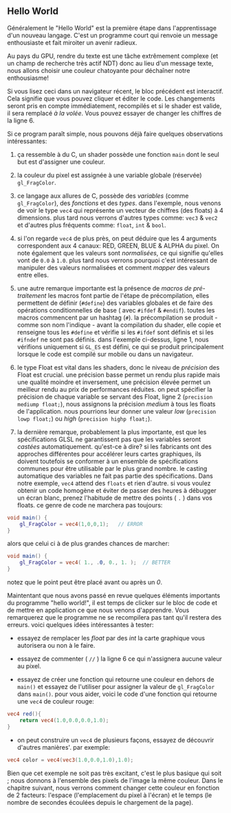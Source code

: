 ## Hello World

Généralement le "Hello World" est la première étape dans l'apprentissage d'un nouveau langage.
C'est un programme court qui renvoie un message enthousiaste et fait miroiter un avenir radieux.

Au pays du GPU, rendre du texte est une tâche extrêmement complexe (et un champ de recherche très actif NDT) donc au lieu d'un message texte, nous allons choisir une couleur chatoyante pour déchaîner notre enthousiasme!

<div class="codeAndCanvas" data="hello_world.frag"></div>

Si vous lisez ceci dans un navigateur récent, le bloc précédent est interactif.
Cela signifie que vous pouvez cliquer et éditer le code. Les changements seront pris en compte immédiatement, recompilés et si le shader est valide, il sera remplacé *à la volée*.
Vous pouvez essayer de changer les chiffres de la ligne 6.

Si ce program paraît simple, nous pouvons déjà faire quelques observations intéressantes:

1. ça ressemble à du C, un shader possède une fonction ```main``` dont le seul but est d'assigner une couleur.

2. la couleur du pixel est assignée à une variable globale (réservée) ```gl_FragColor```.

3. ce langage aux allures de C, possède des *variables* (comme ```gl_FragColor```), des *fonctions* et des *types*.
dans l'exemple, nous venons de voir le type ```vec4``` qui représente un vecteur de chiffres (des floats) à 4 dimensions. plus tard nous verrons d'autres types comme: ```vec3``` & ```vec2``` et d'autres plus fréquents comme: ```float```, ```int``` & ```bool```.

4. si l'on regarde ```vec4``` de plus près, on peut déduire que les 4 arguments correspondent aux 4 canaux: RED, GREEN, BLUE & ALPHA du pixel.
On note également que les valeurs sont *normalisées*, ce qui signifie qu'elles vont de ```0.0``` à ```1.0```.
plus tard nous verrons pourquoi c'est intéressant de manipuler des valeurs normalisées et comment *mapper* des valeurs entre elles.

5. une autre remarque importante est la présence de *macros de pré-traitement*
les macros font partie de l'étape de précompilation, elles permettent de définir (```#define```) des variables globales et de faire des opérations conditionnelles de base ( avec ```#ifdef``` & ```#endif```).
toutes les macros commencent par un hashtag (```#```).
la précompilation se produit - comme son nom l'indique - avant la compilation du shader, elle copie et renseigne tous les ```#define``` et vérifie si les ```#ifdef``` sont définis et si les ```#ifndef``` ne sont pas définis.
dans l'exemple ci-dessus, ligne 1, nous vérifions uniquement si ```GL_ES``` est défini, ce qui se produit principalement lorsque le code est compilé sur mobile ou dans un navigateur.

6. le type Float est vital dans les shaders, donc le niveau de *précision* des Float est crucial.
une précision basse permet un rendu plus rapide mais une qualité moindre et inversement, une précision élevée permet un meilleur rendu au prix de performances réduites.
on peut spécifier la précision de chaque variable se servant des Float, ligne 2 (```precision mediump float;```), nous assignons la précision *medium* à tous les floats de l'application.
nous pourrions leur donner une valeur *low* (```precision lowp float;```) ou *high* (```precision highp float;```).

7. la dernière remarque, probablement la plus importante, est que les spécifications GLSL ne garantissent pas que les variables seront *castées* automatiquement.
qu'est-ce à dire? si les fabricants ont des approches différentes pour accélérer leurs cartes graphiques, ils doivent toutefois se conformer à un ensemble de spécifications communes pour être utilisable par le plus grand nombre.
le casting automatique des variables ne fait pas partie des spécifications.
Dans notre exemple, ```vec4``` attend des ```floats``` et rien d'autre. si vous voulez obtenir un code homogène et éviter de passer des heures à débugger un écran blanc, prenez l'habitude de mettre des points ( ```.``` ) dans vos floats.
ce genre de code ne marchera pas toujours:

```glsl
void main() {
	gl_FragColor = vec4(1,0,0,1);	// ERROR
}
```
alors que celui ci à de plus grandes chances de marcher:

```glsl
void main() {
	gl_FragColor = vec4( 1., .0, 0., 1. );	// BETTER
}
```
notez que le point peut être placé avant ou après un *0*.


Maintentant que nous avons passé en revue quelques éléments importants du programme "hello world!", il est temps de clicker sur le bloc de code et de mettre en application ce que nous venons d'apprendre.
Vous remarquerez que le programme ne se recompilera pas tant qu'il restera des erreurs. voici quelques idées intéressantes à tester:

* essayez de remplacer les *float* par des *int* la carte graphique vous autorisera ou non à le faire.

* essayez de commenter ( ```//``` ) la ligne 6 ce qui n'assignera aucune valeur au pixel.

* essayez de créer une fonction qui retourne une couleur en dehors de ```main()``` et essayez de l'utiliser pour assigner la valeur de ```gl_FragColor``` dans ```main()```.
pour vous aider, voici le code d'une fonction qui retourne une ```vec4``` de couleur rouge:

```glsl
vec4 red(){
    return vec4(1.0,0.0,0.0,1.0);
}
```

* on peut construire un ```vec4``` de plusieurs façons, essayez de découvrir d'autres manières'. par exemple:

```glsl
vec4 color = vec4(vec3(1.0,0.0,1.0),1.0);
```

Bien que cet exemple ne soit pas très excitant, c'est le plus basique qui soit ; nous donnons à l'ensemble des pixels de l'image la même couleur.
Dans le chapitre suivant, nous verrons comment changer cette couleur en fonction de 2 facteurs: l'espace (l'emplacement du pixel à l'écran) et le temps (le nombre de secondes écoulées depuis le chargement de la page).
